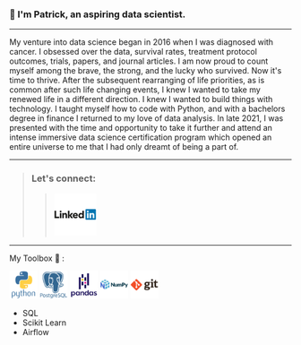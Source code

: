 ### 👋 I'm Patrick, an aspiring data scientist.
---
My venture into data science began in 2016 when I was diagnosed with cancer. I obsessed over the data, survival rates, treatment protocol outcomes, trials, papers, and journal articles. I am now proud to count myself among the brave, the strong, and the lucky who survived. Now it's time to thrive. After the subsequent rearranging of life priorities, as is common after such life changing events, I knew I wanted to take my renewed life in a different direction. I knew I wanted to build things with technology. I taught myself how to code with Python, and with a bachelors degree in finance I returned to my love of data analysis. In late 2021, I was presented with the time and opportunity to take it further and attend an intense immersive data science certification program which opened an entire universe to me that I had only dreamt of being a part of.

---
> ### Let's connect:
>> [<img src="https://github.com/devicons/devicon/blob/master/icons/linkedin/linkedin-original-wordmark.svg" alt="LinkedIn logo" width="75" height="75" />](https://www.linkedin.com/in/patrickanastasio/)
---
My Toolbox 🧰 :

<img src="https://github.com/devicons/devicon/blob/master/icons/python/python-original-wordmark.svg" alt="Python logo" width="50" height="50" />  <img src="https://github.com/devicons/devicon/blob/master/icons/postgresql/postgresql-plain-wordmark.svg" alt="Postgres logo" width="50" height="50" />  <img src="https://github.com/devicons/devicon/blob/master/icons/pandas/pandas-original-wordmark.svg" alt="Pandas logo" width="50" height="50" />  <img src="https://github.com/devicons/devicon/blob/master/icons/numpy/numpy-original-wordmark.svg" alt="Numpy logo" width="50" height="50" />  <img src="https://github.com/devicons/devicon/blob/master/icons/git/git-original-wordmark.svg" alt="Git logo" width="50" height="50" />
- SQL
- Scikit Learn
- Airflow
<!--
---

- 🔭 I’m currently working on ...
- 🌱 I’m currently learning ...
- 👯 I’m looking to collaborate on ...
- 🤔 I’m looking for help with ...
- 💬 Ask me about ...
- 📫 How to reach me: ...
- 😄 Pronouns: ...
- ⚡ Fun fact: ...
---
-->
